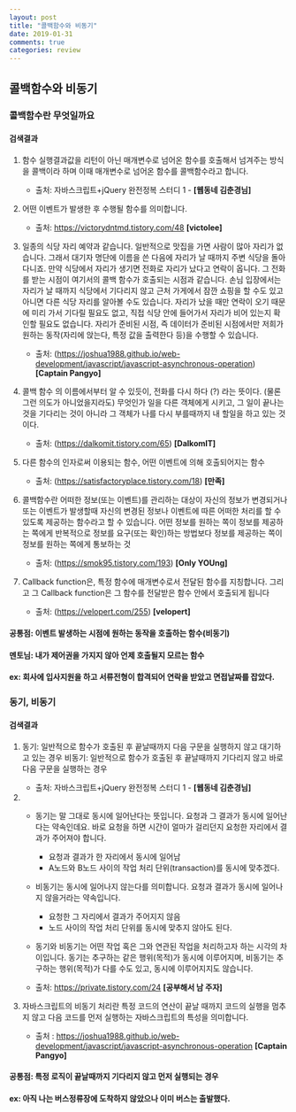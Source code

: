 ```yaml
---
layout: post
title: "콜백함수와 비동기"
date: 2019-01-31
comments: true
categories: review
---
```


## 콜백함수와 비동기

### 콜백함수란 무엇일까요

#### 검색결과

1. 함수 실행결과값을 리턴이 아닌 매개변수로 넘어온 함수를 호출해서 넘겨주는 방식을 콜백이라 하며 이때  매개변수로 넘어온 함수를 콜백함수라고 합니다. 

   - 출처: 자바스크립트+jQuery 완전정복 스터디 1 - **[웹동네 김춘경님]**


2. 어떤 이벤트가 발생한 후 수행될 함수를 의미합니다.
 
   - 출처:  https://victorydntmd.tistory.com/48 **[victolee]**


3. 일종의 식당 자리 예약과 같습니다. 일반적으로 맛집을 가면 사람이 많아 자리가 없습니다. 그래서 대기자 명단에 이름을 쓴 다음에 자리가 날 때까지 주변 식당을 돌아다니죠. 만약 식당에서 자리가 생기면 전화로 자리가 났다고 연락이 옵니다. 그 전화를 받는 시점이 여기서의 콜백 함수가 호출되는 시점과 같습니다. 손님 입장에서는 자리가 날 때까지 식당에서 기다리지 않고 근처 가게에서 잠깐 쇼핑을 할 수도 있고 아니면 다른 식당 자리를 알아볼 수도 있습니다.
자리가 났을 때만 연락이 오기 때문에 미리 가서 기다릴 필요도 없고, 직접 식당 안에 들어가서 자리가 비어 있는지 확인할 필요도 없습니다. 자리가 준비된 시점, 즉 데이터가 준비된 시점에서만 저희가 원하는 동작(자리에 앉는다, 특정 값을 출력한다 등)을 수행할 수 있습니다.

    - 출처: (https://joshua1988.github.io/web-development/javascript/javascript-asynchronous-operation) **[Captain Pangyo]**


4. 콜백 함수 의 이름에서부터 알 수 있듯이, 전화를 다시 하다 (?) 라는 뜻이다. (물론 그런 의도가 아니었을지라도)
무엇인가 일을 다른 객체에게 시키고, 그 일이 끝나는 것을 기다리는 것이 아니라 그 객체가 나를 다시 부를때까지 내 할일을 하고 있는 것이다.

   - 출처: (https://dalkomit.tistory.com/65) **[DalkomIT]**


5. 다른 함수의 인자로써 이용되는 함수, 어떤 이벤트에 의해 호출되어지는 함수

   - 출처: (https://satisfactoryplace.tistory.com/18) **[만족]**


6. 콜백함수란 어떠한 정보(또는 이벤트)를 관리하는 대상이 자신의 정보가 변경되거나 또는 이벤트가 발생할때 
자신의 변경된 정보나 이벤트에 따른 어떠한 처리를 할 수 있도록 제공하는 함수라고 할 수 있습니다.
어떤 정보를 원하는 쪽이 정보를 제공하는 쪽에게 반복적으로 정보를 요구(또는 확인)하는 방법보다
정보를 제공하는 쪽이 정보를 원하는 쪽에게 통보하는 것

   - 출처: (https://smok95.tistory.com/193) **[Only YOUng]**


7. Callback function은, 특정 함수에 매개변수로서 전달된 함수를 지칭합니다.
그리고 그 Callback function은 그 함수를 전달받은 함수 안에서 호출되게 됩니다

   - 출처: (https://velopert.com/255) **[velopert]**


#### 공통점: 이벤트 발생하는 시점에 원하는 동작을 호출하는 함수(비동기)

#### 멘토님: 내가 제어권을 가지지 않아 언제 호출될지 모르는 함수

#### ex: 회사에 입사지원을 하고 서류전형이 합격되어 연락을 받았고 면접날짜를 잡았다.


### 동기, 비동기  

#### 검색결과

1. 동기: 일반적으로 함수가 호출된 후 끝날때까지 다음 구문을 실행하지 않고 대기하고 있는 경우
   비동기: 일반적으로 함수가 호출된 후 끝날때까지 기다리지 않고 바로 다음 구문을 실행하는 경우

    * 출처: 자바스크립트+jQuery 완전정복 스터디 1 - **[웹동네 김춘경님]**


2. * 동기는 말 그대로 동시에 일어난다는 뜻입니다. 요청과 그 결과가 동시에 일어난다는 약속인데요. 바로 요청을 하면 시간이 얼마가 걸리던지 요청한 자리에서 결과가 주어져야 합니다.

     * 요청과 결과가 한 자리에서 동시에 일어남
     * A노드와 B노드 사이의 작업 처리 단위(transaction)를 동시에 맞추겠다.


   * 비동기는 동시에 일어나지 않는다를 의미합니다. 요청과 결과가 동시에 일어나지 않을거라는 약속입니다.

     * 요청한 그 자리에서 결과가 주어지지 않음
     * 노드 사이의 작업 처리 단위를 동시에 맞추지 않아도 된다.

    * 동기와 비동기는 어떤 작업 혹은 그와 연관된 작업을 처리하고자 하는 시각의 차이입니다. 동기는 추구하는 같은 행위(목적)가 동시에 이루어지며, 비동기는 추구하는 행위(목적)가 다를 수도 있고, 동시에 이루어지지도 않습니다.

    * 출처: https://private.tistory.com/24 **[공부해서 남 주자]**


   
3. 자바스크립트의 비동기 처리란 특정 코드의 연산이 끝날 때까지 코드의 실행을 멈추지 않고 다음 코드를 먼저 실행하는 자바스크립트의 특성을 의미합니다.

     * 출처 : https://joshua1988.github.io/web-development/javascript/javascript-asynchronous-operation **[Captain Pangyo]**


#### 공통점: 특정 로직이  끝날때까지 기다리지 않고 먼저 실행되는 경우 

#### ex: 아직 나는 버스정류장에 도착하지 않았으나 이미 버스는 출발했다. 
